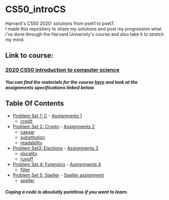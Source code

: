 # CS50_introCS

Harvard's CS50 2020' solutions from pset1 to pset7.<br>
I made this repository to share my solutions and post my progression what i've done through the Harvard University's course and also take it to stretch my mind.<br>

## Link to course: 
### <a href='https://www.edx.org/course/cs50s-introduction-to-computer-science'>2020 CS50 introduction to computer science</a><br>
##### You can find the materials for the course <a href='https://cs50.harvard.edu/x/2020/'>here</a> and look at the assignments specifications linked below. <br>

<h2> Table Of Contents </h2>

- [Problem Set 1: C](/pset1.c) - <a href='https://cs50.harvard.edu/x/2020/psets/1/'> Assignments 1</a>
  * [credit](/pset1)
- [Problem Set 2: Crypto](/pset2) - <a href='https://cs50.harvard.edu/x/2020/psets/2/'> Assignments 2</a> 
  * [caesar](/pset2/caesar.c)
  * [substitution](/pset2/substitution.c)
  * [readability](/pset2/readability.c)
- [Problem Set3: Elections](/pset3) - <a href='https://cs50.harvard.edu/x/2020/psets/3/'> Assignments 3</a> 
  * [plurality](/pset3/plurality.c)
  * [runoff](/pset3/runoff.c)
- [Problem Set 4: Forensics](/pset4) - <a href='https://cs50.harvard.edu/x/2020/psets/4/'> Assignments 4</a> 
  * [filter](/pset4/filter.c)
- [Problem Set 5: Speller](/pset5) - <a href='https://cs50.harvard.edu/x/2020/psets/5/speller/'> Speller assignment</a>
  * [speller](/pset5/dictionary.c)


##### Coping a code is absolutly pointless if you want to learn.
